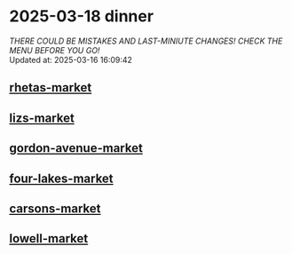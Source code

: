# 2025-03-18 dinner  
*THERE COULD BE MISTAKES AND LAST-MINIUTE CHANGES! CHECK THE MENU BEFORE YOU GO!*  
Updated at: 2025-03-16 16:09:42  
## [rhetas-market](https://wisc-housingdining.nutrislice.com/menu/rhetas-market/dinner/2025-03-18)  
## [lizs-market](https://wisc-housingdining.nutrislice.com/menu/lizs-market/dinner/2025-03-18)  
## [gordon-avenue-market](https://wisc-housingdining.nutrislice.com/menu/gordon-avenue-market/dinner/2025-03-18)  
## [four-lakes-market](https://wisc-housingdining.nutrislice.com/menu/four-lakes-market/dinner/2025-03-18)  
## [carsons-market](https://wisc-housingdining.nutrislice.com/menu/carsons-market/dinner/2025-03-18)  
## [lowell-market](https://wisc-housingdining.nutrislice.com/menu/lowell-market/dinner/2025-03-18)  
  
